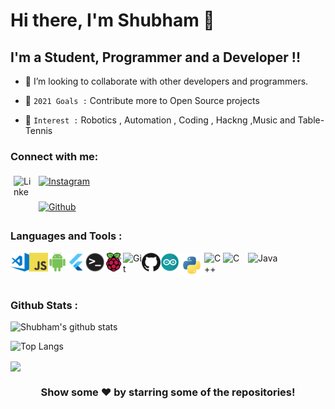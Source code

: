 
#  **Hi there, I'm Shubham** 👋

##  I'm a Student, Programmer and a Developer !!

- 👯 I’m looking to collaborate with other developers and programmers.

- 🥅 `2021 Goals :` Contribute more to Open Source projects

- 🌱 `Interest :` Robotics , Automation , Coding , Hackng ,Music and Table-Tennis

###  Connect with me:

  

[<img align="left" alt="LinkedIn" width="30px" height ="35px" src="https://pngimg.com/uploads/linkedIn/linkedIn_PNG22.png" style=" margin: 5px 5px" />][linkedin]

[<img alt="Instagram" width="35px" height ="35px" src="https://cdn.jsdelivr.net/npm/simple-icons@v3/icons/instagram.svg" style=" margin: 5px 5px"/>][instagram]

[<img alt="Github" width="35px" height ="35px" src="https://image.flaticon.com/icons/png/512/25/25231.png" style=" margin: 5px 5px"/>][github]

  
  

###  Languages and Tools :

  

<img align="left"  alt="Visual Studio Code"  width="30px"  src="https://raw.githubusercontent.com/github/explore/80688e429a7d4ef2fca1e82350fe8e3517d3494d/topics/visual-studio-code/visual-studio-code.png" />

  

<img align="left"  alt="JavaScript"  width="30px"  src="https://raw.githubusercontent.com/github/explore/80688e429a7d4ef2fca1e82350fe8e3517d3494d/topics/javascript/javascript.png"/>

<img align="left"  alt="Android"  width="30px"  src="https://raw.githubusercontent.com/github/explore/80688e429a7d4ef2fca1e82350fe8e3517d3494d/topics/android/android.png"/>
<img align="left"  alt="Flutter"  width="30px"  src="https://raw.githubusercontent.com/github/explore/cebd63002168a05a6a642f309227eefeccd92950/topics/flutter/flutter.png"/>

  

<img align="left"  alt="Terminal"  width="30px"  src="https://raw.githubusercontent.com/github/explore/80688e429a7d4ef2fca1e82350fe8e3517d3494d/topics/terminal/terminal.png" >

<img align="left"  alt="Raspberry pi"  width="30px"  src="https://raw.githubusercontent.com/github/explore/80688e429a7d4ef2fca1e82350fe8e3517d3494d/topics/raspberry-pi/raspberry-pi.png"/>

  

<img align="left"  alt="Git"  width="30px"  src="https://git-scm.com/images/logos/downloads/Git-Icon-Black.png"/>

  

<img align="left"  alt="GitHub"  width="30px"  src="https://raw.githubusercontent.com/github/explore/78df643247d429f6cc873026c0622819ad797942/topics/github/github.png"/>

  

<img align="left"  alt="Arduino"  width="30px"  src="https://raw.githubusercontent.com/github/explore/80688e429a7d4ef2fca1e82350fe8e3517d3494d/topics/arduino/arduino.png"/>

  

<img align="left"  alt="Python"  width="40px"  src="https://raw.githubusercontent.com/github/explore/78df643247d429f6cc873026c0622819ad797942/topics/python/python.png"/>

  

<img align="left"  alt="C++"  width="30px"  src="https://cdn.freebiesupply.com/logos/large/2x/c-logo-png-transparent.png" />

  

<img align="left"  alt="C"  width="40px"  src="https://static.wixstatic.com/media/0cfd43_1831013bcc8540fcba4f087dfa07653c~mv2.png/v1/fill/w_350,h_350,al_c,lg_1,q_85/c.webp" />

  

<img align="left"  alt="Java"  width="70px"  height  =  "30px"  src="https://logos-download.com/wp-content/uploads/2016/10/Java_logo_icon.png"/>

  

<br />

<br />

<br />

  

###  Github Stats :

![Shubham's github stats](https://github-readme-stats.vercel.app/api?username=shubham9672&show_icons=true&theme=dracula)

![Top Langs](https://github-readme-stats.vercel.app/api/top-langs/?username=shubham9672&theme=dracula&layout=compact)

<a>

<img align="center"  src="https://visitor-badge.glitch.me/badge?page_id=shubham9672.shubham9672" />

</a>

  

<div align="center">

  

###  Show some ❤️ by starring some of the repositories!

  

</div>

  
  

<br />

  

[instagram]:  https://www.instagram.com/shubham_menroy/

[linkedin]:  https://www.linkedin.com/in/shubham-menroy-a98483193

[github]:  https://github.com/shubham9672
